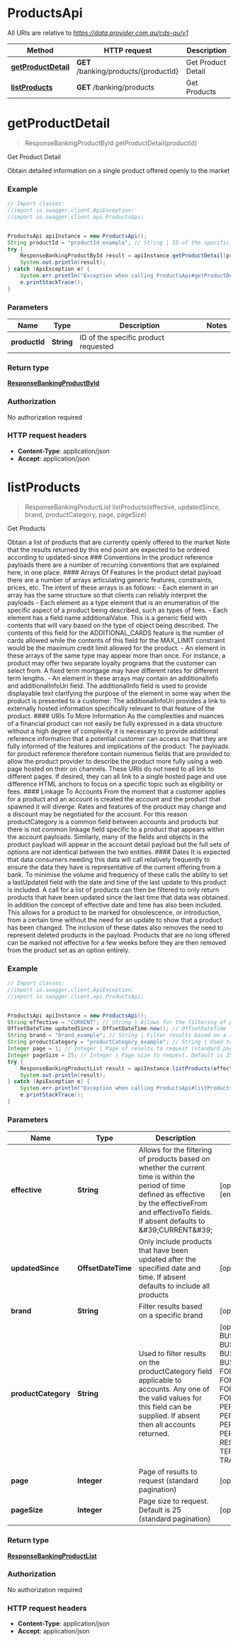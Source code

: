 # ProductsApi

All URIs are relative to *https://data.provider.com.au/cds-au/v1*

Method | HTTP request | Description
------------- | ------------- | -------------
[**getProductDetail**](ProductsApi.md#getProductDetail) | **GET** /banking/products/{productId} | Get Product Detail
[**listProducts**](ProductsApi.md#listProducts) | **GET** /banking/products | Get Products


<a name="getProductDetail"></a>
# **getProductDetail**
> ResponseBankingProductById getProductDetail(productId)

Get Product Detail

Obtain detailed information on a single product offered openly to the market

### Example
```java
// Import classes:
//import io.swagger.client.ApiException;
//import io.swagger.client.api.ProductsApi;


ProductsApi apiInstance = new ProductsApi();
String productId = "productId_example"; // String | ID of the specific product requested
try {
    ResponseBankingProductById result = apiInstance.getProductDetail(productId);
    System.out.println(result);
} catch (ApiException e) {
    System.err.println("Exception when calling ProductsApi#getProductDetail");
    e.printStackTrace();
}
```

### Parameters

Name | Type | Description  | Notes
------------- | ------------- | ------------- | -------------
 **productId** | **String**| ID of the specific product requested |

### Return type

[**ResponseBankingProductById**](ResponseBankingProductById.md)

### Authorization

No authorization required

### HTTP request headers

 - **Content-Type**: application/json
 - **Accept**: application/json

<a name="listProducts"></a>
# **listProducts**
> ResponseBankingProductList listProducts(effective, updatedSince, brand, productCategory, page, pageSize)

Get Products

Obtain a list of products that are currently openly offered to the market  Note that the results returned by this end point are expected to be ordered according to updated-since  ### Conventions In the product reference payloads there are a number of recurring conventions that are explained here, in one place.  #### Arrays Of Features  In the product detail payload there are a number of arrays articulating generic features, constraints, prices, etc. The intent of these arrays is as follows:  - Each element in an array has the same structure so that clients can reliably interpret the payloads - Each element as a type element that is an enumeration of the specific aspect of a product being described, such as types of fees. - Each element has a field name additionalValue. This is a generic field with contents that will vary based on the type of object being described. The contents of this field for the ADDITIONAL_CARDS feature is the number of cards allowed while the contents of this field for the MAX_LIMIT constraint would be the maximum credit limit allowed for the product. - An element in these arrays of the same type may appear more than once. For instance, a product may offer two separate loyalty programs that the customer can select from. A fixed term mortgage may have different rates for different term lengths. - An element in these arrays may contain an additionalInfo and additionalInfoUri field. The additionalInfo field is used to provide displayable text clarifying the purpose of the element in some way when the product is presented to a customer. The additionalInfoUri provides a link to externally hosted information specifically relevant to that feature of the product.  #### URIs To More Information  As the complexities and nuances of a financial product can not easily be fully expressed in a data structure without a high degree of complexity it is necessary to provide additional reference information that a potential customer can access so that they are fully informed of the features and implications of the product. The payloads for product reference therefore contain numerous fields that are provided to allow the product provider to describe the product more fully using a web page hosted on their on channels.  These URIs do not need to all link to different pages. If desired, they can all link to a single hosted page and use difference HTML anchors to focus on a specific topic such as eligibility or fees.  #### Linkage To Accounts From the moment that a customer applies for a product and an account is created the account and the product that spawned it will diverge. Rates and features of the product may change and a discount may be negotiated for the account.  For this reason productCategory is a common field between accounts and products but there is not common linkage field specific to a product that appears within the account payloads.  Similarly, many of the fields and objects in the product payload will appear in the account detail payload but the full sets of options are not identical between the two entities.  #### Dates It is expected that data consumers needing this data will call relatively frequently to ensure the data they have is representative of the current offering from a bank. To minimise the volume and frequency of these calls the ability to set a lastUpdated field with the date and time of the last update to this product is included. A call for a list of products can then be filtered to only return products that have been updated since the last time that data was obtained.  In addition the concept of effective date and time has also been included. This allows for a product to be marked for obsolescence, or introduction, from a certain time without the need for an update to show that a product has been changed. The inclusion of these dates also removes the need to represent deleted products in the payload. Products that are no long offered can be marked not effective for a few weeks before they are then removed from the product set as an option entirely.

### Example
```java
// Import classes:
//import io.swagger.client.ApiException;
//import io.swagger.client.api.ProductsApi;


ProductsApi apiInstance = new ProductsApi();
String effective = "CURRENT"; // String | Allows for the filtering of products based on whether the current time is within the period of time defined as effective by the effectiveFrom and effectiveTo fields.  If absent defaults to &#39;CURRENT&#39;
OffsetDateTime updatedSince = OffsetDateTime.now(); // OffsetDateTime | Only include products that have been updated after the specified date and time. If absent defaults to include all products
String brand = "brand_example"; // String | Filter results based on a specific brand
String productCategory = "productCategory_example"; // String | Used to filter results on the productCategory field applicable to accounts. Any one of the valid values for this field can be supplied. If absent then all accounts returned.
Integer page = 1; // Integer | Page of results to request (standard pagination)
Integer pageSize = 25; // Integer | Page size to request. Default is 25 (standard pagination)
try {
    ResponseBankingProductList result = apiInstance.listProducts(effective, updatedSince, brand, productCategory, page, pageSize);
    System.out.println(result);
} catch (ApiException e) {
    System.err.println("Exception when calling ProductsApi#listProducts");
    e.printStackTrace();
}
```

### Parameters

Name | Type | Description  | Notes
------------- | ------------- | ------------- | -------------
 **effective** | **String**| Allows for the filtering of products based on whether the current time is within the period of time defined as effective by the effectiveFrom and effectiveTo fields.  If absent defaults to &amp;#39;CURRENT&amp;#39; | [optional] [default to CURRENT] [enum: ALL, CURRENT, FUTURE]
 **updatedSince** | **OffsetDateTime**| Only include products that have been updated after the specified date and time. If absent defaults to include all products | [optional]
 **brand** | **String**| Filter results based on a specific brand | [optional]
 **productCategory** | **String**| Used to filter results on the productCategory field applicable to accounts. Any one of the valid values for this field can be supplied. If absent then all accounts returned. | [optional] [enum: BUS_AT_CALL_DEPOSITS, BUS_CRED_AND_CHRG_CARDS, BUS_LEASING, BUS_LOANS, BUS_OVERDRAFT, FOREIGN_CURRRENCT_OVERDRAFT, FOREIGN_CURR_AT_CALL_DEPOSITS, FOREIGN_CURR_LOAN, FOREIGN_CURR_TERM_DEPOSITS, PERS_AT_CALL_DEPOSITS, PERS_CRED_AND_CHRG_CARDS, PERS_LEASING, PERS_LOANS, PERS_OVERDRAFT, RESIDENTIAL_MORTGAGES, TERM_DEPOSITS, TRADE_FINANCE, TRAVEL_CARD]
 **page** | **Integer**| Page of results to request (standard pagination) | [optional] [default to 1]
 **pageSize** | **Integer**| Page size to request. Default is 25 (standard pagination) | [optional] [default to 25]

### Return type

[**ResponseBankingProductList**](ResponseBankingProductList.md)

### Authorization

No authorization required

### HTTP request headers

 - **Content-Type**: application/json
 - **Accept**: application/json

